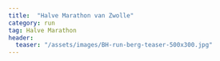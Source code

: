 ```yaml
---
title:  "Halve Marathon van Zwolle"
category: run
tag: Halve Marathon
header:
  teaser: "/assets/images/BH-run-berg-teaser-500x300.jpg"
---
```


<div class="strava-embed-placeholder" data-embed-type="activity" data-embed-id="11606538881" data-style="standard" data-from-embed="false"></div><script src="https://strava-embeds.com/embed.js"></script>
